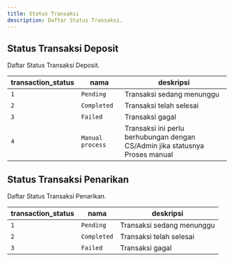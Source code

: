 ```yaml
---
title: Status Transaksi
description: Daftar Status Transaksi.
---
```


## Status Transaksi Deposit

Daftar Status Transaksi Deposit.

| transaction_status | nama             | deskripsi                                                                    |
| ------------------ | ---------------- | ---------------------------------------------------------------------------- |
| `1`                | `Pending`        | Transaksi sedang menunggu                                                    |
| `2`                | `Completed`      | Transaksi telah selesai                                                      |
| `3`                | `Failed`         | Transaksi gagal                                                              |
| `4`                | `Manual process` | Transaksi ini perlu berhubungan dengan CS/Admin jika statusnya Proses manual |


## Status Transaksi Penarikan

Daftar Status Transaksi Penarikan.

| transaction_status | nama        | deskripsi                 |
| ------------------ | ----------- | ------------------------- |
| `1`                | `Pending`   | Transaksi sedang menunggu |
| `2`                | `Completed` | Transaksi telah selesai   |
| `3`                | `Failed`    | Transaksi gagal           |
